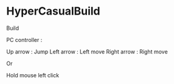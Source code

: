 # HyperCasualBuild
Build

PC controller :

Up arrow : Jump
Left arrow : Left move 
Right arrow : Right move

Or 

Hold mouse left click 
